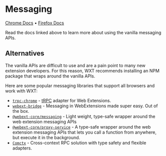 # Messaging

[Chrome Docs](https://developer.chrome.com/docs/extensions/develop/concepts/messaging) • [Firefox Docs](https://developer.mozilla.org/en-US/docs/Mozilla/Add-ons/WebExtensions/Content_scripts#communicating_with_background_scripts)

Read the docs linked above to learn more about using the vanilla messaging APIs.

## Alternatives

The vanilla APIs are difficult to use and are a pain point to many new extension developers. For this reason, WXT recommends installing an NPM package that wraps around the vanilla APIs.

Here are some popular messaging libraries that support all browsers and work with WXT:

- [`trpc-chrome`](https://www.npmjs.com/package/trpc-chrome) - [tRPC](https://trpc.io/) adapter for Web Extensions.
- [`webext-bridge`](https://www.npmjs.com/package/webext-bridge) - Messaging in WebExtensions made super easy. Out of the box.
- [`@webext-core/messaging`](https://www.npmjs.com/package/@webext-core/messaging) - Light weight, type-safe wrapper around the web extension messaging APIs
- [`@webext-core/proxy-service`](https://www.npmjs.com/package/@webext-core/proxy-service) - A type-safe wrapper around the web extension messaging APIs that lets you call a function from anywhere, but execute it in the background.
- [`Comctx`](https://github.com/molvqingtai/comctx) - Cross-context RPC solution with type safety and flexible adapters.
